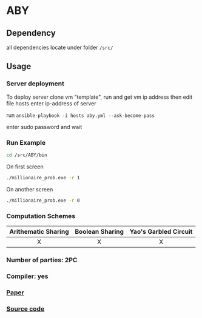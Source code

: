 # ABY


## Dependency

all dependencies locate under folder `/src/`


## Usage

### Server deployment

To deploy server clone vm "template", run and get vm ip address then edit file hosts enter ip-address of server

run 
`ansible-playbook -i hosts aby.yml --ask-become-pass`

enter sudo password and wait


### Run Example

```sh
cd /src/ABY/bin
```

On first screen

```sh
./millionaire_prob.exe -r 1
````

On another screen

```sh
./millionaire_prob.exe -r 0
```

### Computation Schemes

| Arithematic Sharing | Boolean Sharing |  Yao's Garbled Circuit |
| :-----------------: | :-------------: | :--------------------: |
|          X          |        X        |           X            |

### Number of parties: 2PC

### Compiler: yes

### [Paper](http://thomaschneider.de/papers/DSZ15.pdf)

### [Source code](https://github.com/encryptogroup/ABY)
